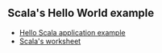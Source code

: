 ## Scala's Hello World example

* [Hello Scala application example](src/main/scala/isp/scala/HelloScala.scala)
* [Scala's worksheet](src/main/scala/isp/scala/worksheets/Hello.sc)
